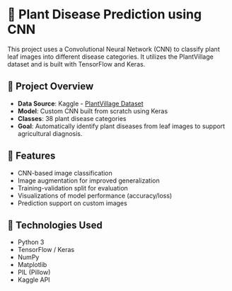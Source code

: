 # 🌿 Plant Disease Prediction using CNN

This project uses a Convolutional Neural Network (CNN) to classify plant leaf images into different disease categories. It utilizes the PlantVillage dataset and is built with TensorFlow and Keras.

## 📁 Project Overview

- **Data Source**: Kaggle - [PlantVillage Dataset](https://www.kaggle.com/datasets/emmarex/plantdisease)
- **Model**: Custom CNN built from scratch using Keras
- **Classes**: 38 plant disease categories
- **Goal**: Automatically identify plant diseases from leaf images to support agricultural diagnosis.

## 📌 Features

- CNN-based image classification
- Image augmentation for improved generalization
- Training-validation split for evaluation
- Visualizations of model performance (accuracy/loss)
- Prediction support on custom images

## 🧪 Technologies Used

- Python 3
- TensorFlow / Keras
- NumPy
- Matplotlib
- PIL (Pillow)
- Kaggle API
